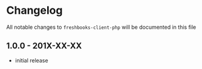 # Changelog

All notable changes to `freshbooks-client-php` will be documented in this file

## 1.0.0 - 201X-XX-XX

- initial release
